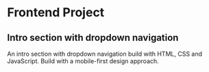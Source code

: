 # Frontend Project

## Intro section with dropdown navigation

An intro section with dropdown navigation build with HTML, CSS and JavaScript. Build with a mobile-first design approach.